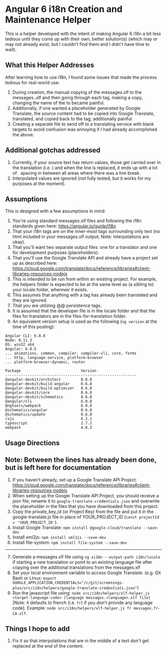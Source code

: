# Angular 6 i18n Creation and Maintenance Helper
This is a helper developed with the intent of making Angular 6 i18n a bit less tedious until they come up with their own, better solution(s) (which may or may not already exist, but I couldn't find them and I didn't have time to wait).

## What this Helper Addresses
After learning how to use i18n, I found some issues that made the process tedious for real-world use:
1. During creation, the manual copying of the messages.xlf to the messages.<language>.xlf and then going through each <source> tag, making a copy, changing the name of the <source> to <target> became painful.
2. Additionally, if one wanted a placeholder generated by Google Translate, the source content had to be copied into Google Translate, translated, and copied back to the <target> tag; additionally painful.
3. Creating a separate file to send off to a translating service with blank targets to avoid confusion was annoying if I had already accomplished the above.

## Additional gotchas addressed
1. Currently, if your source text has return values, those get carried over in the translation (i.e. <target></target>) and when
the line is replaced, it ends up with a lot of &nbsp; spacing in between all areas where there was a line break.
2. Interpolated values are ignored (not fully tested, but it works for my purposes at the moment).

## Assumptions
This is designed with a few assumptions in mind:
1. You're using standard messages.xlf files and following the i18n standards given here: https://angular.io/guide/i18n
2. That your i18n tags are on the inner-most tags surrounding only text (no html included in your messages.xlf output; Note: interpolations are okay).
3. That you'll want two separate output files: one for a translator and one for development purposes (placeholders).
4. That you'll use the Google Translate API and already have a project set up as described here: https://cloud.google.com/translate/docs/reference/libraries#client-libraries-resources-nodejs
5. This is intended to be run from within an existing project.  For example, the helpers folder is expected to be at the same level as (a sibling to) your locale folder, wherever it exists.
6. This assumes that anything with a <target> tag has already been translated and they are ignored.
7. That you are utilizing @@ persistence tags. 
8. It is assumed that the developer file is in the locale folder and that the files for translators are in the files-for-translation folder.
9. An equivalent version setup is used as the following (`ng version` at the time of this posting):
```
Angular CLI: 6.0.8
Node: 8.11.3
OS: win32 x64
Angular: 6.0.5
... animations, common, compiler, compiler-cli, core, forms
... http, language-service, platform-browser
... platform-browser-dynamic, router

Package                           Version
-----------------------------------------------------------
@angular-devkit/architect         0.6.8
@angular-devkit/build-angular     0.6.8
@angular-devkit/build-optimizer   0.6.8
@angular-devkit/core              0.6.8
@angular-devkit/schematics        0.6.8
@angular/cli                      6.0.8
@ngtools/webpack                  6.0.8
@schematics/angular               0.6.8
@schematics/update                0.6.8
rxjs                              6.2.1
typescript                        2.7.2
webpack                           4.8.3
```

## Usage Directions
Note: Between the lines has already been done, but is left here for documentation
-------------------------------------------------------------
1. If you haven't already, set up a Google Translate API Project: https://cloud.google.com/translate/docs/reference/libraries#client-libraries-resources-nodejs
2. When setting up the Google Translate API Project, you should receive a json file; rename it to `google-translate-credentials.json` and overwrite the placeholder in the files that you have downloaded from this project.
3. Copy the private_key_id (or Project Key) from the file and put it in the google-translate.js file in place of YOUR_PROJECT_ID (`const projectId = 'YOUR_PROJECT_ID'`).
4. Install Google Translate: `npm install @google-cloud/translate --save-dev`
5. Install xml2js: `npm install xml2js --save-dev`
6. Install file-system: `npm install file-system --save-dev`
-------------------------------------------------------------
7. Generate a messages.xlf file using `ng xi18n --output-path i18n/locale` if starting a new translation or point to an existing language file after copying over the additional translations from the messages.xlf
8. Set your local environment variable to access Google Translate: (e.g. Git Bash or Linux: `export GOOGLE_APPLICATION_CREDENTIALS="/c/git/screenings-plus/src/i18n/helpers/google-translate-credentials.json"`)
9. Run the javascript file using: `node src/i18n/helpers/xlf-helper.js <target-language-code> [language messages.<language>.xlf file]` [Note: it defaults to french (i.e. `fr`) if you don't provide any language code]. Example: `node src/i18n/helpers/xlf-helper.js fr messages.fr-CA.xlf`.

## Things I hope to add
1. Fix it so that interpolations that are in the middle of a text don't get replaced at the end of the content.


